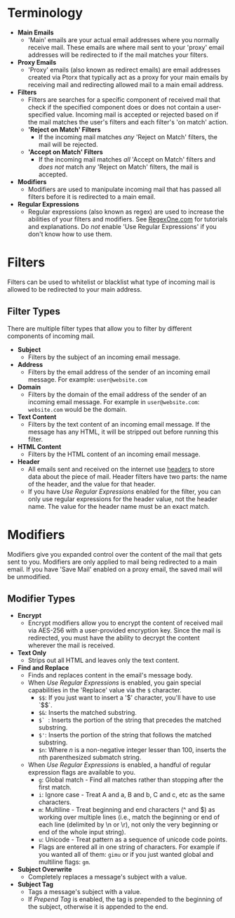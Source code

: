 # Terminology

- **Main Emails**
    - 'Main' emails are your actual email addresses where you normally receive mail. These emails are where mail sent to your 'proxy' email addresses will be redirected to if the mail matches your filters.
- **Proxy Emails**
    - 'Proxy' emails (also known as redirect emails) are email addresses created via Ptorx that typically act as a proxy for your main emails by receiving mail and redirecting allowed mail to a main email address.
- **Filters**
    - Filters are searches for a specific component of received mail that check if the specified component does or does not contain a user-specified value. Incoming mail is accepted or rejected based on if the mail matches the user's filters and each filter's 'on match' action.
    - **'Reject on Match' Filters**
        - If the incoming mail matches *any* 'Reject on Match' filters, the mail will be rejected.
    - **'Accept on Match' Filters**
        - If the incoming mail matches *all* 'Accept on Match' filters and *does not* match any 'Reject on Match' filters, the mail is accepted.
- **Modifiers**
    - Modifiers are used to manipulate incoming mail that has passed all filters before it is redirected to a main email. 
- **Regular Expressions**
    - Regular expressions (also known as regex) are used to increase the abilities of your filters and modifiers. See [RegexOne.com](https://regexone.com/) for tutorials and explanations. Do *not* enable 'Use Regular Expressions' if you don't know how to use them.

# Filters
Filters can be used to whitelist or blacklist what type of incoming mail is allowed to be redirected to your main address.

## Filter Types
There are multiple filter types that allow you to filter by different components of incoming mail.

- **Subject**
    - Filters by the subject of an incoming email message.
- **Address**
    - Filters by the email address of the sender of an incoming email message. For example: `user@website.com`
- **Domain**
    - Filters by the domain of the email address of the sender of an incoming email message. For example in `user@website.com`: `website.com` would be the domain.
- **Text Content**
    - Filters by the text content of an incoming email message. If the message has any HTML, it will be stripped out before running this filter.
- **HTML Content**
    - Filters by the HTML content of an incoming email message.
- **Header**
    - All emails sent and received on the internet use [headers](http://whatismyipaddress.com/email-header) to store data about the piece of mail. Header filters have two parts: the name of the header, and the value for that header.
    - If you have *Use Regular Expressions* enabled for the filter, you can only use regular expressions for the header value, not the header name. The value for the header name must be an exact match.

# Modifiers
Modifiers give you expanded control over the content of the mail that gets sent to you. Modifiers are only applied to mail being redirected to a main email. If you have 'Save Mail' enabled on a proxy email, the saved mail will be unmodified.

## Modifier Types

- **Encrypt**
    - Encrypt modifiers allow you to encrypt the content of received mail via AES-256 with a user-provided encryption key. Since the mail is redirected, you must have the ability to decrypt the content wherever the mail is received.
- **Text Only**
    - Strips out all HTML and leaves only the text content.
- **Find and Replace**
    - Finds and replaces content in the email's message body.
    - When *Use Regular Expressions* is enabled, you gain special capabilities in the 'Replace' value via the `$` character.
        - `$$`: If you just want to insert a '$' character, you'll have to use `$$`.
        - `$&`: Inserts the matched substring.
        - ``$` ``: Inserts the portion of the string that precedes the matched substring.
        - `$'`: Inserts the portion of the string that follows the matched substring.
        - `$n`: Where *n* is a non-negative integer lesser than 100, inserts the nth parenthesized submatch string.
    - When *Use Regular Expressions* is enabled, a handful of regular expression flags are available to you.
        - `g`: Global match - Find all matches rather than stopping after the first match.
        - `i`: Ignore case - Treat A and a, B and b, C and c, etc as the same characters.
        - `m`: Multiline - Treat beginning and end characters (^ and $) as working over multiple lines (i.e., match the beginning or end of each line (delimited by \n or \r), not only the very beginning or end of the whole input string).
        - `u`: Unicode - Treat pattern as a sequence of unicode code points.
        - Flags are entered all in one string of characters. For example if you wanted all of them: `gimu` or if you just wanted global and multiline flags: `gm`.
- **Subject Overwrite**
    - Completely replaces a message's subject with a value.
-  **Subject Tag**
    - Tags a message's subject with a value.
    - If *Prepend Tag* is enabled, the tag is prepended to the beginning of the subject, otherwise it is appended to the end.